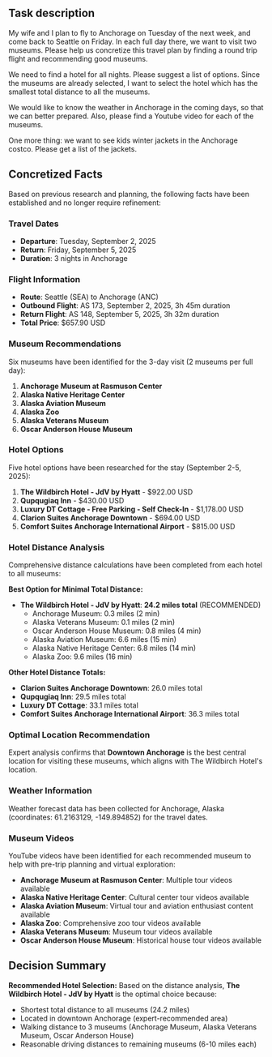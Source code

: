 ## Task description 

My wife and I plan to fly to Anchorage on Tuesday of the next week, and come back to Seattle on Friday. In each full day there, we want to visit two museums. Please help us concretize this travel plan by finding a round trip flight and recommending good museums.

We need to find a hotel for all nights. Please suggest a list of options. Since the museums are already selected, I want to select the hotel which has the smallest total distance to all the museums.

We would like to know the weather in Anchorage in the coming days, so that we can better prepared. Also, please find a Youtube video for each of the museums.

One more thing: we want to see kids winter jackets in the Anchorage costco. Please get a list of the jackets.

## Concretized Facts

Based on previous research and planning, the following facts have been established and no longer require refinement:

### Travel Dates
- **Departure**: Tuesday, September 2, 2025
- **Return**: Friday, September 5, 2025
- **Duration**: 3 nights in Anchorage

### Flight Information
- **Route**: Seattle (SEA) to Anchorage (ANC)
- **Outbound Flight**: AS 173, September 2, 2025, 3h 45m duration
- **Return Flight**: AS 148, September 5, 2025, 3h 32m duration
- **Total Price**: $657.90 USD

### Museum Recommendations
Six museums have been identified for the 3-day visit (2 museums per full day):
1. **Anchorage Museum at Rasmuson Center**
2. **Alaska Native Heritage Center**
3. **Alaska Aviation Museum**
4. **Alaska Zoo**
5. **Alaska Veterans Museum**
6. **Oscar Anderson House Museum**

### Hotel Options
Five hotel options have been researched for the stay (September 2-5, 2025):
1. **The Wildbirch Hotel - JdV by Hyatt** - $922.00 USD
2. **Qupqugiaq Inn** - $430.00 USD
3. **Luxury DT Cottage - Free Parking - Self Check-In** - $1,178.00 USD
4. **Clarion Suites Anchorage Downtown** - $694.00 USD
5. **Comfort Suites Anchorage International Airport** - $815.00 USD

### Hotel Distance Analysis
Comprehensive distance calculations have been completed from each hotel to all museums:

**Best Option for Minimal Total Distance:**
- **The Wildbirch Hotel - JdV by Hyatt**: **24.2 miles total** (RECOMMENDED)
  - Anchorage Museum: 0.3 miles (2 min)
  - Alaska Veterans Museum: 0.1 miles (2 min)
  - Oscar Anderson House Museum: 0.8 miles (4 min)
  - Alaska Aviation Museum: 6.6 miles (15 min)
  - Alaska Native Heritage Center: 6.8 miles (14 min)
  - Alaska Zoo: 9.6 miles (16 min)

**Other Hotel Distance Totals:**
- **Clarion Suites Anchorage Downtown**: 26.0 miles total
- **Qupqugiaq Inn**: 29.5 miles total
- **Luxury DT Cottage**: 33.1 miles total
- **Comfort Suites Anchorage International Airport**: 36.3 miles total

### Optimal Location Recommendation
Expert analysis confirms that **Downtown Anchorage** is the best central location for visiting these museums, which aligns with The Wildbirch Hotel's location.

### Weather Information
Weather forecast data has been collected for Anchorage, Alaska (coordinates: 61.2163129, -149.894852) for the travel dates.

### Museum Videos
YouTube videos have been identified for each recommended museum to help with pre-trip planning and virtual exploration:
- **Anchorage Museum at Rasmuson Center**: Multiple tour videos available
- **Alaska Native Heritage Center**: Cultural center tour videos available
- **Alaska Aviation Museum**: Virtual tour and aviation enthusiast content available
- **Alaska Zoo**: Comprehensive zoo tour videos available
- **Alaska Veterans Museum**: Museum tour videos available
- **Oscar Anderson House Museum**: Historical house tour videos available

## Decision Summary

**Recommended Hotel Selection:**
Based on the distance analysis, **The Wildbirch Hotel - JdV by Hyatt** is the optimal choice because:
- Shortest total distance to all museums (24.2 miles)
- Located in downtown Anchorage (expert-recommended area)
- Walking distance to 3 museums (Anchorage Museum, Alaska Veterans Museum, Oscar Anderson House)
- Reasonable driving distances to remaining museums (6-10 miles each)


